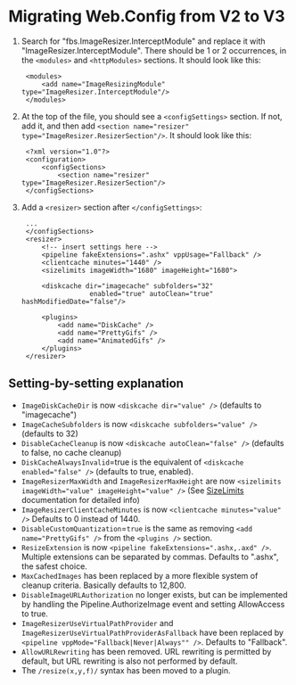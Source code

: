 
# Migrating Web.Config from V2 to V3

1. Search for "fbs.ImageResizer.InterceptModule" and replace it with "ImageResizer.InterceptModule". There should be 1 or 2 occurrences, in the `<modules>` and `<httpModules>` sections.
	It should look like this:
	
		<modules>
			<add name="ImageResizingModule" type="ImageResizer.InterceptModule"/>
		</modules>
	
2. At the top of the file, you should see a `<configSettings>` section. If not, add it, and then add `<section name="resizer" type="ImageResizer.ResizerSection"/>`.
	It should look like this:
	
		<?xml version="1.0"?>
		<configuration>
			<configSections>
				<section name="resizer" type="ImageResizer.ResizerSection"/>
		</configSections>
	
3. Add a `<resizer>` section after `</configSettings>`:
	
		...
		</configSections>
		<resizer>
			<!-- insert settings here -->
			<pipeline fakeExtensions=".ashx" vppUsage="Fallback" />
			<clientcache minutes="1440" />
			<sizelimits imageWidth="1680" imageHeight="1680">
				
			<diskcache dir="imagecache" subfolders="32"
						enabled="true" autoClean="true" hashModifiedDate="false"/>
					   
			<plugins>
				<add name="DiskCache" />
				<add name="PrettyGifs" />
				<add name="AnimatedGifs" />
			</plugins>
		</resizer>


## Setting-by-setting explanation

* `ImageDiskCacheDir` is now `<diskcache dir="value" />` (defaults to "imagecache")
* `ImageCacheSubfolders` is now `<diskcache subfolders="value" />` (defaults to 32)
* `DisableCacheCleanup` is now `<diskcache autoClean="false" />` (defaults to false, no cache cleanup)
* `DiskCacheAlwaysInvalid`=true is the equivalent of `<diskcache enabled="false" />` (defaults to true, enabled).
* `ImageResizerMaxWidth` and `ImageResizerMaxHeight` are now `<sizelimits imageWidth="value" imageHeight="value" />` (See [SizeLimits](/plugins/sizelimiting) documentation for detailed info)
* `ImageResizerClientCacheMinutes` is now `<clientcache minutes="value" />` Defaults to 0 instead of 1440.
* `DisableCustomQuantization`=`true` is the same as removing `<add name="PrettyGifs" />` from the `<plugins />` section.
* `ResizeExtension` is now `<pipeline fakeExtensions=".ashx,.axd" />`. Multiple extensions can be separated by commas. Defaults to ".ashx", the safest choice.
* `MaxCachedImages` has been replaced by a more flexible system of cleanup criteria. Basically defaults to 12,800. 
* `DisableImageURLAuthorization` no longer exists, but can be implemented by handling the Pipeline.AuthorizeImage event and setting AllowAccess to true.
* `ImageResizerUseVirtualPathProvider` and `ImageResizerUseVirtualPathProviderAsFallback` have been replaced by `<pipeline vppMode="Fallback|Never|Always"" />`. Defaults to "Fallback".
* `AllowURLRewriting` has been removed. URL rewriting is permitted by default, but URL rewriting is also not performed by default.
*  The `/resize(x,y,f)/` syntax has been moved to a plugin.





